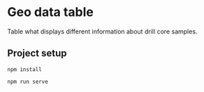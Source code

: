 # Geo data table
Table what displays different information about drill core samples.

## Project setup
```
npm install
```
```
npm run serve
```
